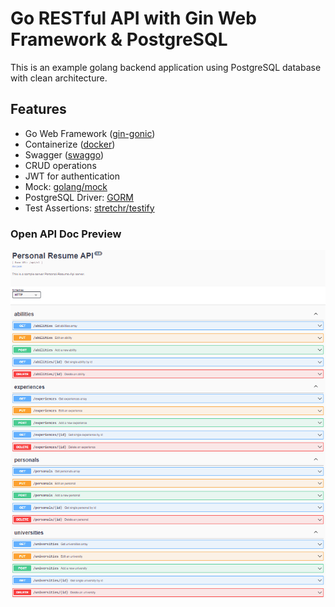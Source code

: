 # Go RESTful API with Gin Web Framework & PostgreSQL
This is an example golang backend application using PostgreSQL database with clean architecture.

## Features
* Go Web Framework ([gin-gonic](https://github.com/gin-gonic/gin))
* Containerize ([docker](https://www.docker.com/))
* Swagger ([swaggo](https://github.com/swaggo/swag))
* CRUD operations
* JWT for authentication
* Mock: [golang/mock](https://github.com/golang/mock)
* PostgreSQL Driver: [GORM](gorm.io/gorm)
* Test Assertions: [stretchr/testify](https://github.com/stretchr/testify)



### Open API Doc Preview
![Swagger](.github/images/swagger.png)
